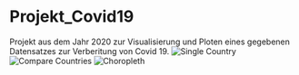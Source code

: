 # Projekt_Covid19
Projekt aus dem Jahr 2020 zur Visualisierung und Ploten eines gegebenen Datensatzes zur Verberitung von Covid 19.
![Single Country](https://user-images.githubusercontent.com/78806158/107431440-c0a68580-6b26-11eb-9939-cb116fc65f13.jpeg)
![Compare Countries](https://user-images.githubusercontent.com/78806158/107432120-c6509b00-6b27-11eb-8389-f5fac830bc45.png)
![Choropleth](https://user-images.githubusercontent.com/78806158/107431450-c2704900-6b26-11eb-814b-2d831d7827a2.jpeg)
